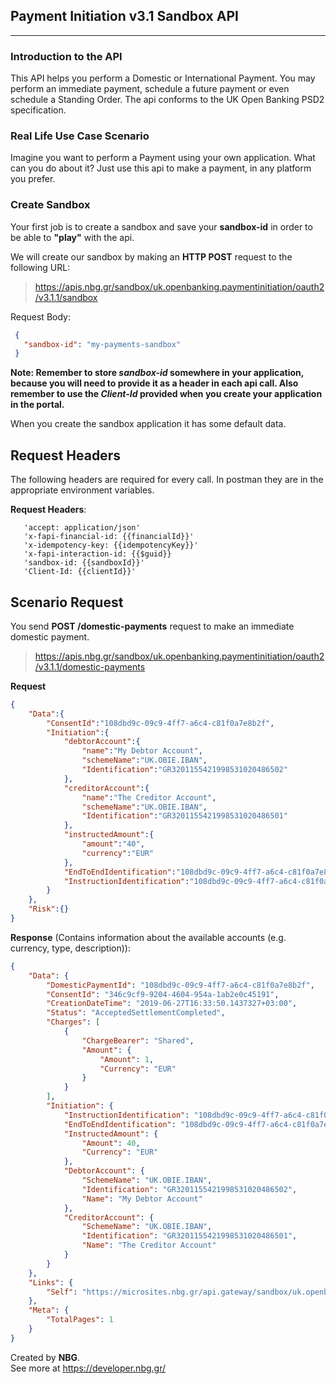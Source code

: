 ## **Payment Initiation v3.1 Sandbox API** 
****
### **Introduction to the API**
This API helps you perform a Domestic or International Payment. You may perform an immediate payment, schedule a future payment or even schedule a Standing Order.
The api conforms to the UK Open Banking PSD2 specification.

### **Real Life Use Case Scenario**
Imagine you want to perform a Payment using your own application. What can you do about it? Just use this api to make a payment, in any platform you prefer.

### **Create Sandbox**
Your first job is to create a sandbox and save your **sandbox-id** in order to be able to **"play"** with the api.

We will create our sandbox by making an **HTTP POST** request to the following URL:
> https://apis.nbg.gr/sandbox/uk.openbanking.paymentinitiation/oauth2/v3.1.1/sandbox

Request Body:
```json
 {
   "sandbox-id": "my-payments-sandbox"
 }
``` 

**Note: Remember to store *sandbox-id* somewhere in your application, because you will need to provide it as a header
in each api call. Also remember to use the *Client-Id* provided when you create your application in the portal.**

When you create the sandbox application it has some default data.
## **Request Headers**
The following headers are required for every call. In postman they are in the appropriate environment variables.

**Request Headers**:
```
   'accept: application/json'
   'x-fapi-financial-id: {{financialId}}'
   'x-idempotency-key: {{idempotencyKey}}'
   'x-fapi-interaction-id: {{$guid}}
   'sandbox-id: {{sandboxId}}'  
   'Client-Id: {{clientId}}'

``` 
## **Scenario Request**
You send **POST /domestic-payments** request to make an immediate domestic payment.
> https://apis.nbg.gr/sandbox/uk.openbanking.paymentinitiation/oauth2/v3.1.1/domestic-payments

**Request**
```json
{
	"Data":{
		"ConsentId":"108dbd9c-09c9-4ff7-a6c4-c81f0a7e8b2f",
		"Initiation":{
			"debtorAccount":{
				"name":"My Debtor Account",
				"schemeName":"UK.OBIE.IBAN",
				"Identification":"GR3201155421998531020486502"
			},
			"creditorAccount":{
				"name":"The Creditor Account",
				"schemeName":"UK.OBIE.IBAN",
				"Identification":"GR3201155421998531020486501"
			},
			"instructedAmount":{
				"amount":"40",
				"currency":"EUR"
			},
			"EndToEndIdentification":"108dbd9c-09c9-4ff7-a6c4-c81f0a7e8b2f",
			"InstructionIdentification":"108dbd9c-09c9-4ff7-a6c4-c81f0a7e8b2f"
		}
	},
	"Risk":{}
}
``` 

**Response** (Contains information about the available accounts (e.g. currency, type, description)):
```json
{
    "Data": {
        "DomesticPaymentId": "108dbd9c-09c9-4ff7-a6c4-c81f0a7e8b2f",
        "ConsentId": "346c9cf9-9204-4604-954a-1ab2e0c45191",
        "CreationDateTime": "2019-06-27T16:33:50.1437327+03:00",
        "Status": "AcceptedSettlementCompleted",
        "Charges": [
            {
                "ChargeBearer": "Shared",
                "Amount": {
                    "Amount": 1,
                    "Currency": "EUR"
                }
            }
        ],
        "Initiation": {
            "InstructionIdentification": "108dbd9c-09c9-4ff7-a6c4-c81f0a7e8b2f",
            "EndToEndIdentification": "108dbd9c-09c9-4ff7-a6c4-c81f0a7e8b2f",
            "InstructedAmount": {
                "Amount": 40,
                "Currency": "EUR"
            },
            "DebtorAccount": {
                "SchemeName": "UK.OBIE.IBAN",
                "Identification": "GR3201155421998531020486502",
                "Name": "My Debtor Account"
            },
            "CreditorAccount": {
                "SchemeName": "UK.OBIE.IBAN",
                "Identification": "GR3201155421998531020486501",
                "Name": "The Creditor Account"
            }
        }
    },
    "Links": {
        "Self": "https://microsites.nbg.gr/api.gateway/sandbox/uk.openbanking.payments/oauth2/v3.1/domestic-payments"
    },
    "Meta": {
        "TotalPages": 1
    }
}

``` 


Created by **NBG**.\
See more at https://developer.nbg.gr/